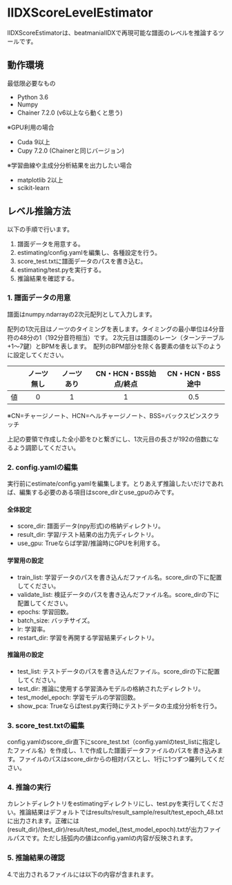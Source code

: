 # IIDXScoreLevelEstimator

IIDXScoreEstimatorは、beatmaniaIIDXで再現可能な譜面のレベルを推論するツールです。

## 動作環境

最低限必要なもの

- Python 3.6
- Numpy
- Chainer 7.2.0 (v6以上なら動くと思う)

※GPU利用の場合
- Cuda 9以上
- Cupy 7.2.0 (Chainerと同じバージョン)

※学習曲線や主成分分析結果を出力したい場合
- matplotlib 2以上
- scikit-learn

## レベル推論方法

以下の手順で行います。

1. 譜面データを用意する。
2. estimating/config.yamlを編集し、各種設定を行う。
3. score_test.txtに譜面データのパスを書き込む。
4. estimating/test.pyを実行する。
5. 推論結果を確認する。

### 1. 譜面データの用意

譜面はnumpy.ndarrayの2次元配列として入力します。

配列の1次元目はノーツのタイミングを表します。タイミングの最小単位は4分音符の48分の1（192分音符相当）です。
2次元目は譜面のレーン（ターンテーブル+1～7鍵）とBPMを表します。　配列のBPM部分を除く各要素の値を以下のように設定してください。

|  | ノーツ無し | ノーツあり | CN・HCN・BSS始点/終点 | CN・HCN・BSS途中 |
|:-:|:-:|:-:|:-:|:-:|
| 値 | 0 | 1 | 1 | 0.5 |

※CN=チャージノート、HCN=ヘルチャージノート、BSS=バックスピンスクラッチ

上記の要領で作成した全小節をひと繋ぎにし、1次元目の長さが192の倍数になるよう調節してください。

### 2. config.yamlの編集

実行前にestimate/config.yamlを編集します。とりあえず推論したいだけであれば、編集する必要のある項目はscore_dirとuse_gpuのみです。

#### 全体設定

- score_dir: 譜面データ(npy形式)の格納ディレクトリ。
- result_dir: 学習/テスト結果の出力先ディレクトリ。
- use_gpu: Trueならば学習/推論時にGPUを利用する。

#### 学習用の設定

- train_list: 学習データのパスを書き込んだファイル名。score_dirの下に配置してください。
- validate_list: 検証データのパスを書き込んだファイル名。score_dirの下に配置してください。
- epochs: 学習回数。
- batch_size: バッチサイズ。
- lr: 学習率。
- restart_dir: 学習を再開する学習結果ディレクトリ。

#### 推論用の設定

- test_list: テストデータのパスを書き込んだファイル。score_dirの下に配置してください。
- test_dir: 推論に使用する学習済みモデルの格納されたディレクトリ。
- test_model_epoch: 学習モデルの学習回数。
- show_pca: Trueならばtest.py実行時にテストデータの主成分分析を行う。

### 3. score_test.txtの編集

config.yamlのscore_dir直下にscore_test.txt（config.yamlのtest_listに指定したファイル名）を作成し、1.で作成した譜面データファイルのパスを書き込みます。ファイルのパスはscore_dirからの相対パスとし、1行に1つずつ羅列してください。



### 4. 推論の実行

カレントディレクトリをestimatingディレクトリにし、test.pyを実行してください。推論結果はデフォルトではresults/result_sample/result/test_epoch_48.txtに出力されます。正確には (result_dir)/(test_dir)/result/test_model_(test_model_epoch).txtが出力ファイルパスです。ただし括弧内の値はconfig.yamlの内容が反映されます。

### 5. 推論結果の確認

4.で出力されるファイルには以下の内容が含まれます。
